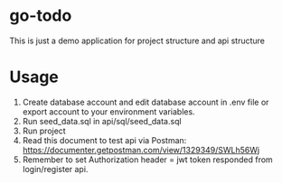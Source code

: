 # go-todo
This is just a demo application for project structure and api structure
# Usage
1. Create database account and edit database account in .env file or export account to your environment variables.
2. Run seed_data.sql in api/sql/seed_data.sql
3. Run project
4. Read this document to test api via Postman: https://documenter.getpostman.com/view/1329349/SWLh56Wj
5. Remember to set Authorization header = jwt token responded from login/register api.
